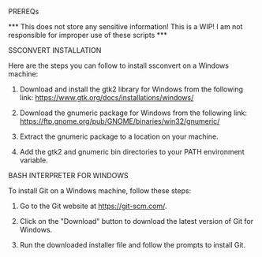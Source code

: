 PREREQs

*** This does not store any sensitive information! This is a WIP! I am not responsible for improper use of these scripts ***

SSCONVERT INSTALLATION

Here are the steps you can follow to install ssconvert on a Windows machine:

1. Download and install the gtk2 library for Windows from the following link:
https://www.gtk.org/docs/installations/windows/

2. Download the gnumeric package for Windows from the following link:
https://ftp.gnome.org/pub/GNOME/binaries/win32/gnumeric/

3. Extract the gnumeric package to a location on your machine.

4. Add the gtk2 and gnumeric bin directories to your PATH environment variable.

BASH INTERPRETER FOR WINDOWS

To install Git on a Windows machine, follow these steps:

1. Go to the Git website at https://git-scm.com/.

2. Click on the "Download" button to download the latest version of Git for Windows.

3. Run the downloaded installer file and follow the prompts to install Git.
